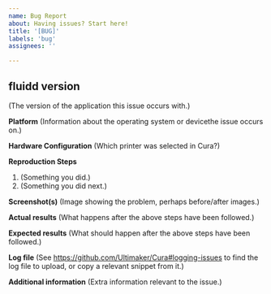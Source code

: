 ```yaml
---
name: Bug Report
about: Having issues? Start here!
title: '[BUG]'
labels: 'bug'
assignees: ''

---
```


<!--
Please try to fill in the form with as much detail, it makes the whole process easier for everyone, you included!

Thank you for using fluidd!
-->

## fluidd version
(The version of the application this issue occurs with.)

**Platform**
(Information about the operating system or devicethe issue occurs on.)

**Hardware Configuration**
(Which printer was selected in Cura?)

**Reproduction Steps**
1. (Something you did.)
2. (Something you did next.)

**Screenshot(s)**
(Image showing the problem, perhaps before/after images.) 

**Actual results**
(What happens after the above steps have been followed.)

**Expected results**
(What should happen after the above steps have been followed.)

**Log file**
(See https://github.com/Ultimaker/Cura#logging-issues to find the log file to upload, or copy a relevant snippet from it.)

**Additional information**
(Extra information relevant to the issue.)